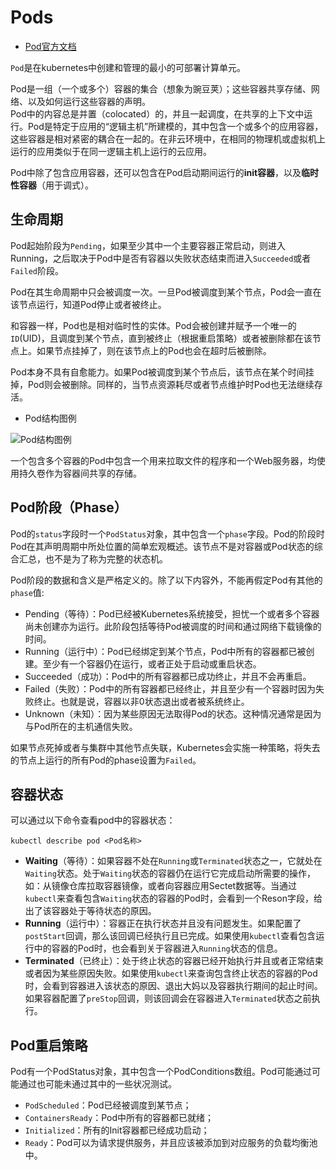 # Pods

- [Pod官方文档](https://kubernetes.io/zh/docs/concepts/workloads/pods/)

`Pod`是在kubernetes中创建和管理的最小的可部署计算单元。

Pod是一组（一个或多个）容器的集合（想象为豌豆荚）；这些容器共享存储、网络、以及如何运行这些容器的声明。  
Pod中的内容总是并置（colocated）的，并且一起调度，在共享的上下文中运行。Pod是特定于应用的“逻辑主机”所建模的，其中包含一个或多个的应用容器，这些容器是相对紧密的耦合在一起的。在非云环境中，在相同的物理机或虚拟机上运行的应用类似于在同一逻辑主机上运行的云应用。

Pod中除了包含应用容器，还可以包含在Pod启动期间运行的**init容器**，以及**临时性容器**（用于调式）。

## 生命周期

Pod起始阶段为`Pending`，如果至少其中一个主要容器正常启动，则进入Running，之后取决于Pod中是否有容器以失败状态结束而进入`Succeeded`或者`Failed`阶段。

Pod在其生命周期中只会被调度一次。一旦Pod被调度到某个节点，Pod会一直在该节点运行，知道Pod停止或者被终止。

和容器一样，Pod也是相对临时性的实体。Pod会被创建并赋予一个唯一的`ID`(UID)，且调度到某个节点，直到被终止（根据重启策略）或者被删除都在该节点上。如果节点挂掉了，则在该节点上的Pod也会在超时后被删除。

Pod本身不具有自愈能力。如果Pod被调度到某个节点后，该节点在某个时间挂掉，Pod则会被删除。同样的，当节点资源耗尽或者节点维护时Pod也无法继续存活。

- Pod结构图例

![Pod结构图例](https://d33wubrfki0l68.cloudfront.net/aecab1f649bc640ebef1f05581bfcc91a48038c4/728d6/images/docs/pod.svg, 'Pod结构图例')

一个包含多个容器的Pod中包含一个用来拉取文件的程序和一个Web服务器，均使用持久卷作为容器间共享的存储。

## Pod阶段（Phase）

Pod的`status`字段时一个`PodStatus`对象，其中包含一个`phase`字段。Pod的阶段时Pod在其声明周期中所处位置的简单宏观概述。该节点不是对容器或Pod状态的综合汇总，也不是为了称为完整的状态机。

Pod阶段的数据和含义是严格定义的。除了以下内容外，不能再假定Pod有其他的`phase`值:

- Pending（等待）：Pod已经被Kubernetes系统接受，担忧一个或者多个容器尚未创建亦为运行。此阶段包括等待Pod被调度的时间和通过网络下载镜像的时间。
- Running（运行中）：Pod已经绑定到某个节点，Pod中所有的容器都已被创建。至少有一个容器仍在运行，或者正处于启动或重启状态。
- Succeeded（成功）：Pod中的所有容器都已成功终止，并且不会再重启。
- Failed（失败）：Pod中的所有容器都已经终止，并且至少有一个容器时因为失败终止。也就是说，容器以非0状态退出或者被系统终止。
- Unknown（未知）：因为某些原因无法取得Pod的状态。这种情况通常是因为与Pod所在的主机通信失败。
  
如果节点死掉或者与集群中其他节点失联，Kubernetes会实施一种策略，将失去的节点上运行的所有Pod的phase设置为`Failed`。

## 容器状态

可以通过以下命令查看pod中的容器状态：

    kubectl describe pod <Pod名称>

- **Waiting**（等待）：如果容器不处在`Running`或`Terminated`状态之一，它就处在`Waiting`状态。处于`Waiting`状态的容器仍在运行它完成启动所需要的操作，如：从镜像仓库拉取容器镜像，或者向容器应用Sectet数据等。当通过`kubectl`来查看包含`Waiting`状态的容器的Pod时，会看到一个Reson字段，给出了该容器处于等待状态的原因。
- **Running**（运行中）：容器正在执行状态并且没有问题发生。如果配置了`postStart`回调，那么该回调已经执行且已完成。如果使用`kubectl`查看包含运行中的容器的Pod时，也会看到关于容器进入`Running`状态的信息。
- **Terminated**（已终止）：处于终止状态的容器已经开始执行并且或者正常结束或者因为某些原因失败。如果使用`kubectl`来查询包含终止状态的容器的Pod时，会看到容器进入该状态的原因、退出大妈以及容器执行期间的起止时间。如果容器配置了`preStop`回调，则该回调会在容器进入`Terminated`状态之前执行。

## Pod重启策略

Pod有一个PodStatus对象，其中包含一个PodConditions数组。Pod可能通过可能通过也可能未通过其中的一些状况测试。

- `PodScheduled`：Pod已经被调度到某节点；
- `ContainersReady`：Pod中所有的容器都已就绪；
- `Initialized`：所有的Init容器都已经成功启动；
- `Ready`：Pod可以为请求提供服务，并且应该被添加到对应服务的负载均衡池中。
